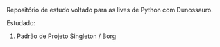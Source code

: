Repositório de estudo voltado para as lives de Python com Dunossauro.

Estudado:

1. Padrão de Projeto Singleton / Borg
